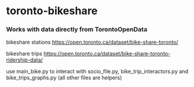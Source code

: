 # toronto-bikeshare
### Works with data directly from TorontoOpenData

bikeshare stations https://open.toronto.ca/dataset/bike-share-toronto/

bikeshare trips https://open.toronto.ca/dataset/bike-share-toronto-ridership-data/

use main_bike.py to interact with socio_file.py, bike_trip_interactors.py and bike_trips_graphs.py (all other files are helpers)
